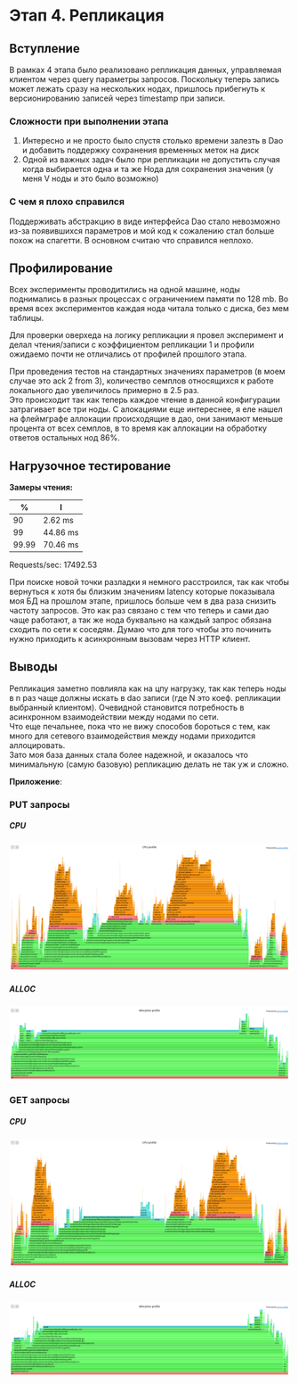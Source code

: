 # **Этап 4. Репликация**

## Вступление

В рамках 4 этапа было реализовано репликация данных, управляемая клиентом через query параметры запросов.
Поскольку теперь запись может лежать сразу на нескольких нодах, пришлось прибегнуть к версионированию записей через timestamp при записи.


### Сложности при выполнении этапа

1. Интересно и не просто было спустя столько времени залезть в Dao и добавить поддержку сохранения временных меток на диск
2. Одной из важных задач было при репликации не допустить случая когда выбирается одна и та же Нода для сохранения значения (у меня V ноды и это было возможно)

### С чем я плохо справился
Поддерживать абстракцию в виде интерфейса Dao стало невозможно из-за появившихся параметров и мой код к сожалению стал больше похож на спагетти. В основном считаю что справился неплохо.



## Профилирование
Всех эксперименты проводитились на одной машине, ноды поднимались в разных процессах с ограничением памяти по 128 mb.
Во время всех экспериментов каждая нода читала только с диска, без мем таблицы.

Для проверки оверхеда на логику репликации я провел эксперимент и делал чтения/записи с коэффициентом репликации 1 и профили ожидаемо почти не отличались от профилей прошлого этапа.

При проведения тестов на стандартных значениях параметров (в моем случае это ack 2 from 3), количество семплов относящихся к работе локального дао увеличилось примерно в 2.5 раз. <br>
Это происходит так как теперь каждое чтение в данной конфигурации затрагивает все три ноды.
С алокациями еще интереснее, я еле нашел на флеймграфе аллокации происходящие в дао, они занимают меньше процента от всех семплов, в то время как аллокации на обработку ответов остальных нод 86%.


## Нагрузочное тестирование

**Замеры чтения:**

| %     | l        |
|-------|----------|
| 90    | 2.62 ms  |
| 99    | 44.86 ms |
| 99.99 | 70.46 ms |
Requests/sec:  17492.53

При поиске новой точки разладки я немного расстроился, так как чтобы вернуться к хотя бы близким значениям latency которые показывала моя БД на прошлом этапе, пришлось больше чем в два раза снизить частоту запросов.
Это как раз связано с тем что теперь и сами дао чаще работают, а так же нода буквально на каждый запрос обязана сходить по сети к соседям. Думаю что для того чтобы это починить нужно приходить к асинхронным вызовам через HTTP клиент.


## Выводы

Репликация заметно повлияла как на цпу нагрузку, так как теперь ноды в n раз чаще должны искать в dao записи (где N это коеф. репликации выбранный клиентом). Очевидной становится потребность в асинхронном взаимодействии между нодами по сети. <br>
Что еще печальнее, пока что не вижу способов бороться с тем, как много для сетевого взаимодействия между нодами приходится аллоцировать. <br>
Зато моя база данных стала более надежной, и оказалось что минимальную (самую базовую) репликацию делать не так уж и сложно.


**Приложение**:
### PUT запросы
##### СPU
![](profiling_artifacts_4/putCpu.png)

##### ALLOC
![](profiling_artifacts_4/putAlloc.png)


### GET запросы
##### СPU
![](profiling_artifacts_4/getCpu.png)

##### ALLOC
![](profiling_artifacts_4/getAlloc.png)
